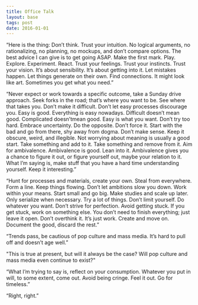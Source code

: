 ```yaml
---
title: Office Talk
layout: base
tags: post
date: 2016-01-01
---
```


“Here is the thing: Don’t think. Trust your intuition.
No logical arguments, no rationalizing, no planning, no mockups,
and don’t compare options. The best advice I can give is to get going ASAP.
Make the first mark. Play. Explore. Experiment. React. Trust your feelings.
Trust your instincts. Trust your vision. It’s about sensibility. It’s about getting into it.
Let mistakes happen. Let things generate on their own. Find connections. It might look like art. Sometimes you get what you need.”

“Never expect or work towards a specific outcome, take a Sunday drive approach. Seek forks in the road; that’s where you want to be. See where that takes you. Don’t make it difficult. Don’t let easy processes discourage you. Easy is good. Everything is easy nowadays. Difficult doesn’t mean good. Complicated doesn’tmean good. Easy is what you want. Don’t try too hard. Embrace uncertainty.
Do the opposite. Don’t force it. Start with the bad and go from there, shy away from dogma. Don’t make sense. Keep it obscure, weird, and illegible. Not worrying about meaning is usually a good start. Take something and add to it. Take something and remove from it. Aim for ambivalence. Ambivalence is good. Lean into it. Ambivalence gives you a chance to figure it out, or figure yourself out, maybe your relation to it. What I’m saying is, make stuff that you have a hard time understanding yourself. Keep it interesting.”

“Hunt for processes and materials, create your own. Steal from everywhere. Form a line. Keep things flowing. Don’t let ambitions slow you down. Work within your means. Start small and go big. Make studies and scale up later. Only serialize when necessary. Try a lot of things. Don’t limit yourself. Do whatever you want. Don’t strive for perfection. Avoid getting stuck. If you get stuck, work on something else. You don’t need to finish everything; just leave it open. Don’t overthink it. It’s just work. Create and move on. Document the good, discard the rest.”

“Trends pass, be cautious of pop culture and mass media. It’s hard to pull off and doesn’t age well.”

"This is true at present, but will it always be the case? Will pop culture and mass media even continue to exist?"

“What I’m trying to say is, reflect on your consumption. Whatever you put in will, to some extent, come out. Avoid being cringe. Feel it out. Go for timeless.”

“Right, right.”